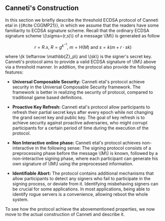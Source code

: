 ## Canneti's Construction

In this section we briefly describe the threshold ECDSA protocol of Canneti etal in {{#cite CGGMP21}}, in which we assume that the readers have some familiarity to ECDSA signature scheme. Recall that the ordinary ECDSA signature scheme \\(\sigma=(r,s)\\) of a message \\(M\\) is generated as follow

$$r=R.\mathsf{x},\ R=g^{k^{-1}},\ m=\mathsf{H}(M)\ \text{and}\ s=k(m+r\cdot sk)$$

where \\(k \leftarrow \mathbb{Z}_p\\) and \\(sk\\) is the signer's secret key. Canneti's protocol aims to provide a valid ECDSA signature of \\(M\\) above via a threshold manner. In addition, the protocol also provide the following features:

- **Universal Composable Security:** Canneti etal's protocol achieve security in the Universal Composable Security framework. The framework is better in realizing the security of protocol, compared to traditional game based definitions.

- **Proactive Key Refresh:** Canneti etal's protocol allow participants to refresh their partial secret keys after every epoch while not changing the grand secret key and public key. The goal of key refresh is to achieve security against proactive adversaries, who might corrupt participants for a certain period of time during the execution of the protocol. 

- **Non Interactive online phase:** Canneti etal's protocol achieves non-interactive in the following sense: The signing protocol consists of a preprocessing phase before the  message \\(M\\) is known, followed by a non-interactive signing phase, where each participant can generate his own signature of \\(M\\) using the preprocessed information.

- **Identifiable Abort:** The protocol contains additional mechanisms that allow participants to detect any signers who fail to participate in the signing process, or deviate from it. Identifying misbehaving signers can be crucial for some applications. In most applications, being able to identify rogue servers is a convenience, allowing reboot the whole system.

To see how the protocol achieve the abovementioned properties, we now move to the actual construction of Canneti and describe it.  
